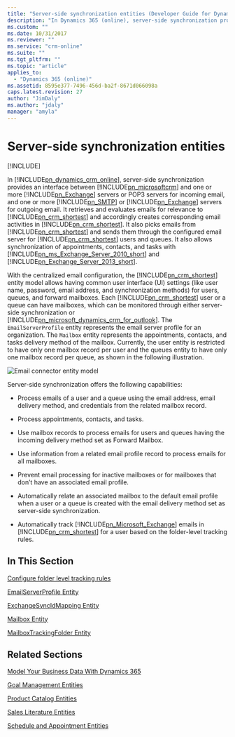 ```yaml
---
title: "Server-side synchronization entities (Developer Guide for Dynamics 365 Customer Engagement)| MicrosoftDocs"
description: "In Dynamics 365 (online), server-side synchronization provides an interface between Dynamics 365 and one or more Exchange servers or POP3 servers for incoming email, and one or more SMTP or Exchange servers for outgoing email"
ms.custom: ""
ms.date: 10/31/2017
ms.reviewer: ""
ms.service: "crm-online"
ms.suite: ""
ms.tgt_pltfrm: ""
ms.topic: "article"
applies_to: 
  - "Dynamics 365 (online)"
ms.assetid: 8595e377-7496-456d-ba2f-8671d066098a
caps.latest.revision: 27
author: "JimDaly"
ms.author: "jdaly"
manager: "amyla"
---
```

# Server-side synchronization entities

[!INCLUDE[](../includes/cc_applies_to_update_9_0_0.md)]

In [!INCLUDE[pn_dynamics_crm_online](../includes/pn-dynamics-crm-online.md)], server-side synchronization provides an interface between [!INCLUDE[pn_microsoftcrm](../includes/pn-microsoftcrm.md)] and one or more [!INCLUDE[pn_Exchange](../includes/pn-exchange.md)] servers or POP3 servers for incoming email, and one or more [!INCLUDE[pn_SMTP](../includes/pn-smtp.md)] or [!INCLUDE[pn_Exchange](../includes/pn-exchange.md)] servers for outgoing email. It retrieves and evaluates emails for relevance to [!INCLUDE[pn_crm_shortest](../includes/pn-crm-shortest.md)] and accordingly creates corresponding email activities in [!INCLUDE[pn_crm_shortest](../includes/pn-crm-shortest.md)]. It also picks emails from [!INCLUDE[pn_crm_shortest](../includes/pn-crm-shortest.md)] and sends them through the configured email server for [!INCLUDE[pn_crm_shortest](../includes/pn-crm-shortest.md)] users and queues. It also allows synchronization of appointments, contacts, and tasks with [!INCLUDE[pn_ms_Exchange_Server_2010_short](../includes/pn-ms-exchange-server-2010-short.md)] and [!INCLUDE[pn_Exchange_Server_2013_short](../includes/pn-exchange-server-2013-short.md)].  
  
 With the centralized email configuration, the [!INCLUDE[pn_crm_shortest](../includes/pn-crm-shortest.md)] entity model allows having common user interface (UI) settings (like user name, password, email address, and synchronization methods) for users, queues, and forward mailboxes. Each [!INCLUDE[pn_crm_shortest](../includes/pn-crm-shortest.md)] user or a queue can have mailboxes, which can be monitored through either server-side synchronization or [!INCLUDE[pn_microsoft_dynamics_crm_for_outlook](../includes/pn-microsoft-dynamics-crm-for-outlook.md)]. The `EmailServerProfile` entity represents the email server profile for an organization. The `Mailbox` entity represents the appointments, contacts, and tasks delivery method of the mailbox. Currently, the user entity is restricted to have only one mailbox record per user and the queues entity to have only one mailbox record per queue, as shown in the following illustration.  
  
 ![Email connector entity model](media/email-connector-entity-model.png "Email connector entity model")  
  
 Server-side synchronization offers the following capabilities:  
  
- Process emails of a user and a queue using the email address, email delivery method, and credentials from the related mailbox record.  
  
- Process appointments, contacts, and tasks.  
  
- Use mailbox records to process emails for users and queues having the incoming delivery method set as Forward Mailbox.  
  
- Use information from a related email profile record to process emails for all mailboxes.  
  
- Prevent email processing for inactive mailboxes or for mailboxes that don’t have an associated email profile.  
  
- Automatically relate an associated mailbox to the default email profile when a user or a queue is created with the email delivery method set as server-side synchronization.  
  
- Automatically track [!INCLUDE[pn_Microsoft_Exchange](../includes/pn-microsoft-exchange.md)] emails in [!INCLUDE[pn_crm_shortest](../includes/pn-crm-shortest.md)] for a user based on the folder-level tracking rules.  
  
## In This Section  
 [Configure folder level tracking rules](configure-exchange-folder-level-tracking-rules.md)  
  
 [EmailServerProfile Entity](entities/emailserverprofile.md)  
  
 [ExchangeSyncIdMapping Entity](entities/exchangesyncidmapping.md)  
  
 [Mailbox Entity](entities/mailbox.md)  
  
 [MailboxTrackingFolder Entity](entities/mailboxtrackingfolder.md) 
  
## Related Sections

 [Model Your Business Data With Dynamics 365](model-business-data.md)  
  
 [Goal Management Entities](goal-management-entities.md)  
  
 [Product Catalog Entities](product-catalog-entities.md)  
  
 [Sales Literature Entities](sales-literature-entities.md)  
  
 [Schedule and Appointment Entities](schedule-appointment-entities.md)
